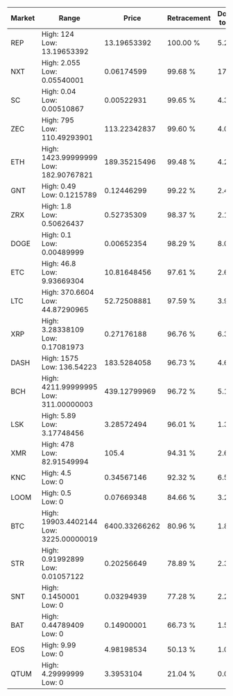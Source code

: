 | Market | Range | Price| Retracement | Doubles to 50% |
| --- | --- | --- | --- | --- |
| REP | High: 124<br />Low: 13.19653392 | 13.19653392 | 100.00 % | 5.20 |
| NXT | High: 2.055<br />Low: 0.05540001 | 0.06174599 | 99.68 % | 17.09 |
| SC | High: 0.04<br />Low: 0.00510867 | 0.00522931 | 99.65 % | 4.31 |
| ZEC | High: 795<br />Low: 110.49293901 | 113.22342837 | 99.60 % | 4.00 |
| ETH | High: 1423.99999999<br />Low: 182.90767821 | 189.35215496 | 99.48 % | 4.24 |
| GNT | High: 0.49<br />Low: 0.1215789 | 0.12446299 | 99.22 % | 2.46 |
| ZRX | High: 1.8<br />Low: 0.50626437 | 0.52735309 | 98.37 % | 2.19 |
| DOGE | High: 0.1<br />Low: 0.00489999 | 0.00652354 | 98.29 % | 8.04 |
| ETC | High: 46.8<br />Low: 9.93669304 | 10.81648456 | 97.61 % | 2.62 |
| LTC | High: 370.6604<br />Low: 44.87290965 | 52.72508881 | 97.59 % | 3.94 |
| XRP | High: 3.28338109<br />Low: 0.17081973 | 0.27176188 | 96.76 % | 6.36 |
| DASH | High: 1575<br />Low: 136.54223 | 183.5284058 | 96.73 % | 4.66 |
| BCH | High: 4211.99999995<br />Low: 311.00000003 | 439.12799969 | 96.72 % | 5.15 |
| LSK | High: 5.89<br />Low: 3.17748456 | 3.28572494 | 96.01 % | 1.38 |
| XMR | High: 478<br />Low: 82.91549994 | 105.4 | 94.31 % | 2.66 |
| KNC | High: 4.5<br />Low: 0 | 0.34567146 | 92.32 % | 6.51 |
| LOOM | High: 0.5<br />Low: 0 | 0.07669348 | 84.66 % | 3.26 |
| BTC | High: 19903.4402144<br />Low: 3225.00000019 | 6400.33266262 | 80.96 % | 1.81 |
| STR | High: 0.91992899<br />Low: 0.01057122 | 0.20256649 | 78.89 % | 2.30 |
| SNT | High: 0.1450001<br />Low: 0 | 0.03294939 | 77.28 % | 2.20 |
| BAT | High: 0.44789409<br />Low: 0 | 0.14900001 | 66.73 % | 1.50 |
| EOS | High: 9.99<br />Low: 0 | 4.98198534 | 50.13 % | 1.00 |
| QTUM | High: 4.29999999<br />Low: 0 | 3.3953104 | 21.04 % | 0.00 |
